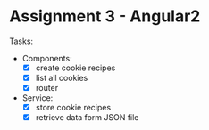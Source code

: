 # Assignment 3 - Angular2

Tasks:
 * Components:
    * [x] create cookie recipes
    * [x] list all cookies
    * [x] router
 * Service:
    * [x] store cookie recipes
    * [x] retrieve data form JSON file